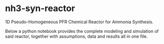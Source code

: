 # nh3-syn-reactor
1D Pseudo-Homogeneous PFR Chemical Reactor for Ammonia Synthesis.

Below a python notebook provides the complete modeling and simulation of said reactor, together with assumptions, data and results all in one file.
